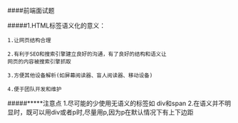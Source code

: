 ####前端面试题

#####1.HTML标签语义化的意义：

    1.让网页结构合理

    2.有利于SEO和搜索引擎建立良好的沟通，有了良好的结构和语义让
    网页的内容被搜索引擎抓取

    3.方便其他设备解析(如屏幕阅读器、盲人阅读器、移动设备)
    
    4.便于团队开发和维护

#####*****注意点
    1.尽可能的少使用无语义的标签如 div和span
    2.在语义并不明显时，既可以用div或者p时,尽量用p,因为p在默认情况下有上下边距
    